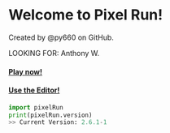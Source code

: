# Welcome to Pixel Run!

Created by @py660 on GitHub.

LOOKING FOR: Anthony W.
#### [**Play now!**](https://pixel.mywire.org)
#### [**Use the Editor!**](https://pixel.mywire.org)
```py
import pixelRun
print(pixelRun.version)
>> Current Version: 2.6.1-1
```

